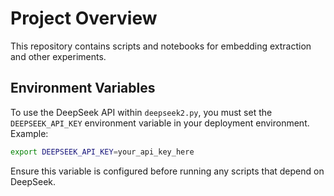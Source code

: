 # Project Overview

This repository contains scripts and notebooks for embedding extraction and other experiments.

## Environment Variables

To use the DeepSeek API within `deepseek2.py`, you must set the `DEEPSEEK_API_KEY` environment variable in your deployment environment. Example:

```bash
export DEEPSEEK_API_KEY=your_api_key_here
```

Ensure this variable is configured before running any scripts that depend on DeepSeek.
